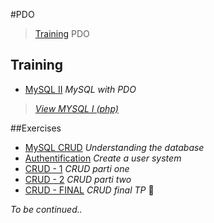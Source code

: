 #PDO
> [Training](https://github.com/simplonco/training) PDO 

## Training

* [MySQL II](https://github.com/simplonco/pdo-training/blob/master/training/Tutoriel-MySQLII-PDO.pdf) _MySQL with PDO_

> *[View MYSQL I (php)](https://github.com/simplonco/php-training/blob/master/training/Tutoriel-MySQL-Introduction.pdf)*

##Exercises
* [MySQL CRUD](https://github.com/simplonco/php-training-mysql) _Understanding the database_
* [Authentification](https://github.com/simplonco/php-challenge-auth) _Create a user system_
* [CRUD - 1](https://github.com/simplonco/php-exercises-crud1) _CRUD parti one_
* [CRUD - 2](https://github.com/simplonco/php-exercises-crud2) _CRUD parti two_
* [CRUD - FINAL](https://github.com/simplonco/php-exercises-crudTP) _CRUD final TP_ :muscle:

_To be continued.._
